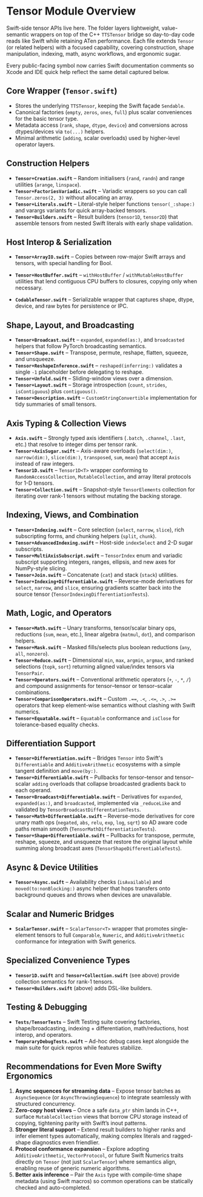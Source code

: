 # Tensor Module Overview

Swift-side tensor APIs live here. The folder layers lightweight, value-semantic wrappers on top of the C++ `TTSTensor` bridge so day-to-day code reads like Swift while retaining ATen performance. Each file extends `Tensor` (or related helpers) with a focused capability, covering construction, shape manipulation, indexing, math, async workflows, and ergonomic sugar.

Every public-facing symbol now carries Swift documentation comments so Xcode and IDE quick help reflect the same detail captured below.

## Core Wrapper (`Tensor.swift`)
- Stores the underlying `TTSTensor`, keeping the Swift façade `Sendable`.
- Canonical factories (`empty`, `zeros`, `ones`, `full`) plus scalar conveniences for the basic tensor type.
- Metadata access (`rank`, `shape`, `dtype`, `device`) and conversions across dtypes/devices via `to(...)` helpers.
- Minimal arithmetic (`adding`, scalar overloads) used by higher-level operator layers.

## Construction Helpers
- **`Tensor+Creation.swift`** – Random initialisers (`rand`, `randn`) and range utilities (`arange`, `linspace`).
- **`Tensor+FactoriesVariadic.swift`** – Variadic wrappers so you can call `Tensor.zeros(2, 3)` without allocating an array.
- **`Tensor+Literals.swift`** – Literal-style helper functions `tensor(_:shape:)` and varargs variants for quick array-backed tensors.
- **`Tensor+Builders.swift`** – Result builders (`tensor1D`, `tensor2D`) that assemble tensors from nested Swift literals with early shape validation.

## Host Interop & Serialization
- **`Tensor+ArrayIO.swift`** – Copies between row-major Swift arrays and tensors, with special handling for Bool.
  
- **`Tensor+HostBuffer.swift`** – `withHostBuffer` / `withMutableHostBuffer` utilities that lend contiguous CPU buffers to closures, copying only when necessary.
- **`CodableTensor.swift`** – Serializable wrapper that captures shape, dtype, device, and raw bytes for persistence or IPC.

## Shape, Layout, and Broadcasting
- **`Tensor+Broadcast.swift`** – `expanded`, `expanded(as:)`, and `broadcasted` helpers that follow PyTorch broadcasting semantics.
- **`Tensor+Shape.swift`** – Transpose, permute, reshape, flatten, squeeze, and unsqueeze.
- **`Tensor+ReshapeInference.swift`** – `reshaped(inferring:)` validates a single `-1` placeholder before delegating to reshape.
- **`Tensor+Unfold.swift`** – Sliding-window views over a dimension.
- **`Tensor+Layout.swift`** – Storage introspection (`count`, `strides`, `isContiguous`) plus `contiguous()`.
- **`Tensor+Description.swift`** – `CustomStringConvertible` implementation for tidy summaries of small tensors.

## Axis Typing & Collection Views
- **`Axis.swift`** – Strongly typed axis identifiers (`.batch`, `.channel`, `.last`, etc.) that resolve to integer dims per tensor rank.
- **`Tensor+AxisSugar.swift`** – Axis-aware overloads (`select(dim:)`, `narrow(dim:)`, `slice(dim:)`, `transposed`, `sum`, `mean`) that accept `Axis` instead of raw integers.
- **`Tensor1D.swift`** – `Tensor1D<T>` wrapper conforming to `RandomAccessCollection`, `MutableCollection`, and array literal protocols for 1-D tensors.
- **`Tensor+Collection.swift`** – Snapshot-style `TensorElements` collection for iterating over rank-1 tensors without mutating the backing storage.

## Indexing, Views, and Combination
- **`Tensor+Indexing.swift`** – Core selection (`select`, `narrow`, `slice`), rich subscripting forms, and chunking helpers (`split`, `chunk`).
- **`Tensor+AdvancedIndexing.swift`** – Host-side `indexSelect` and 2-D sugar subscripts.
- **`Tensor+MultiAxisSubscript.swift`** – `TensorIndex` enum and variadic subscript supporting integers, ranges, ellipsis, and new axes for NumPy-style slicing.
- **`Tensor+Join.swift`** – Concatenate (`cat`) and stack (`stack`) utilities.
- **`Tensor+Indexing+Differentiable.swift`** – Reverse-mode derivatives for `select`, `narrow`, and `slice`, ensuring gradients scatter back into the source tensor (`TensorIndexingDifferentiationTests`).

## Math, Logic, and Operators
- **`Tensor+Math.swift`** – Unary transforms, tensor/scalar binary ops, reductions (`sum`, `mean`, etc.), linear algebra (`matmul`, `dot`), and comparison helpers.
- **`Tensor+Mask.swift`** – Masked fills/selects plus boolean reductions (`any`, `all`, `nonzero`).
- **`Tensor+Reduce.swift`** – Dimensional `min`, `max`, `argmin`, `argmax`, and ranked selections (`topk`, `sort`) returning aligned value/index tensors via `TensorPair`.
- **`Tensor+Operators.swift`** – Conventional arithmetic operators (`+`, `-`, `*`, `/`) and compound assignments for tensor–tensor or tensor–scalar combinations.
- **`Tensor+ComparisonOperators.swift`** – Custom `.==`, `.<`, `.<=`, `.>`, `.>=` operators that keep element-wise semantics without clashing with Swift numerics.
- **`Tensor+Equatable.swift`** – `Equatable` conformance and `isClose` for tolerance-based equality checks.

## Differentiation Support
- **`Tensor+Differentiation.swift`** – Bridges `Tensor` into Swift's `Differentiable` and `AdditiveArithmetic` ecosystems with a simple tangent definition and `move(by:)`.
- **`Tensor+Differentiable.swift`** – Pullbacks for tensor–tensor and tensor–scalar `adding` overloads that collapse broadcasted gradients back to each operand.
- **`Tensor+Broadcast+Differentiable.swift`** – Derivatives for `expanded`, `expanded(as:)`, and `broadcasted`, implemented via `_reduceLike` and validated by `TensorBroadcastDifferentationTests`.
- **`Tensor+Math+Differentiable.swift`** – Reverse-mode derivatives for core unary math ops (`negated`, `abs`, `relu`, `exp`, `log`, `sqrt`) so AD aware code paths remain smooth (`TensorMathDifferentiationTests`).
- **`Tensor+Shape+Differentiable.swift`** – Pullbacks for transpose, permute, reshape, squeeze, and unsqueeze that restore the original layout while summing along broadcast axes (`TensorShapeDifferentiableTests`).

## Async & Device Utilities
- **`Tensor+Async.swift`** – Availability checks (`isAvailable`) and `moved(to:nonBlocking:)` async helper that hops transfers onto background queues and throws when devices are unavailable.

## Scalar and Numeric Bridges
- **`ScalarTensor.swift`** – `ScalarTensor<T>` wrapper that promotes single-element tensors to full `Comparable`, `Numeric`, and `AdditiveArithmetic` conformance for integration with Swift generics.

## Specialized Convenience Types
- **`Tensor1D.swift`** and **`Tensor+Collection.swift`** (see above) provide collection semantics for rank-1 tensors.
- **`Tensor+Builders.swift`** (above) adds DSL-like builders.

## Testing & Debugging
- **`Tests/TensorTests`** – Swift Testing suite covering factories, shape/broadcasting, indexing + differentiation, math/reductions, host interop, and operators.
- **`TemporaryDebugTests.swift`** – Ad-hoc debug cases kept alongside the main suite for quick repros while features stabilize.

## Recommendations for Even More Swifty Ergonomics
1. **Async sequences for streaming data** – Expose tensor batches as `AsyncSequence` (or `AsyncThrowingSequence`) to integrate seamlessly with structured concurrency.
2. **Zero-copy host views** – Once a safe `data_ptr` shim lands in C++, surface `MutableCollection` views that borrow CPU storage instead of copying, tightening parity with Swift’s inout patterns.
3. **Stronger literal support** – Extend result builders to higher ranks and infer element types automatically, making complex literals and ragged-shape diagnostics even friendlier.
4. **Protocol conformance expansion** – Explore adopting `AdditiveArithmetic`, `VectorProtocol`, or future Swift Numerics traits directly on `Tensor` (not just `ScalarTensor`) where semantics align, enabling reuse of generic numeric algorithms.
5. **Better axis inference** – Pair the `Axis` type with compile-time shape metadata (using Swift macros) so common operations can be statically checked and auto-completed.
